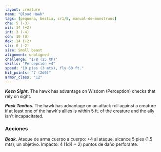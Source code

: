 ```yaml
---
layout: creature
name: "Blood Hawk"
tags: [pequena, bestia, cr1/8, manual-de-monstruos]
cha: 5 (-3)
wis: 14 (+2)
int: 3 (-4)
con: 10 (0)
dex: 14 (+2)
str: 6 (-2)
size: Small beast
alignment: unaligned
challenge: "1/8 (25 XP)"
skills: "Percepción +4"
speed: "10 pies (3 mts), fly 60 ft."
hit_points: "7 (2d6)"
armor_class: "12"
---
```


***Keen Sight.*** The hawk has advantage on Wisdom (Perception) checks that rely on sight.

***Pack Tactics.*** The hawk has advantage on an attack roll against a creature if at least one of the hawk's allies is within 5 ft. of the creature and the ally isn't incapacitated.

### Acciones

***Beak.*** Ataque de arma cuerpo a cuerpo: +4 al ataque, alcance 5 pies (1.5 mts), un objetivo. Impacto: 4 (1d4 + 2) puntos de daño perforante.